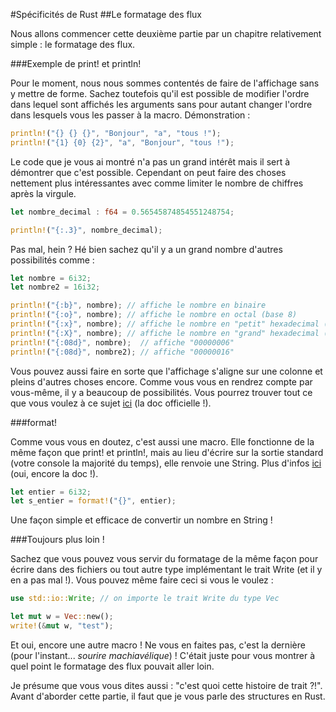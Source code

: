 #Spécificités de Rust
##Le formatage des flux

Nous allons commencer cette deuxième partie par un chapitre relativement simple : le formatage des flux.

###Exemple de print! et println!

Pour le moment, nous nous sommes contentés de faire de l'affichage sans y mettre de forme. Sachez toutefois qu'il est possible de modifier l'ordre dans lequel sont affichés les arguments sans pour autant changer l'ordre dans lesquels vous les passer à la macro. Démonstration :

```Rust
println!("{} {} {}", "Bonjour", "a", "tous !");
println!("{1} {0} {2}", "a", "Bonjour", "tous !");
```

Le code que je vous ai montré n'a pas un grand intérêt mais il sert à démontrer que c'est possible. Cependant on peut faire des choses nettement plus intéressantes avec comme limiter le nombre de chiffres après la virgule.

```Rust
let nombre_decimal : f64 = 0.56545874854551248754;

println!("{:.3}", nombre_decimal);
```

Pas mal, hein ? Hé bien sachez qu'il y a un grand nombre d'autres possibilités comme :

```Rust
let nombre = 6i32;
let nombre2 = 16i32;

println!("{:b}", nombre); // affiche le nombre en binaire
println!("{:o}", nombre); // affiche le nombre en octal (base 8)
println!("{:x}", nombre); // affiche le nombre en "petit" hexadecimal (base 16)
println!("{:X}", nombre); // affiche le nombre en "grand" hexadecimal (base 16)
println!("{:08d}", nombre);  // affiche "00000006"
println!("{:08d}", nombre2); // affiche "00000016"
```

Vous pouvez aussi faire en sorte que l'affichage s'aligne sur une colonne et pleins d'autres choses encore. Comme vous vous en rendrez compte par vous-même, il y a beaucoup de possibilités. Vous pourrez trouver tout ce que vous voulez à ce sujet [ici](http://doc.rust-lang.org/std/fmt/index.html) (la doc officielle !).

###format!

Comme vous vous en doutez, c'est aussi une macro. Elle fonctionne de la même façon que print! et println!, mais au lieu d'écrire sur la sortie standard (votre console la majorité du temps), elle renvoie une String. Plus d'infos [ici](http://doc.rust-lang.org/std/macro.format!.html) (oui, encore la doc !).

```Rust
let entier = 6i32;
let s_entier = format!("{}", entier);
```

Une façon simple et efficace de convertir un nombre en String !

###Toujours plus loin !

Sachez que vous pouvez vous servir du formatage de la même façon pour écrire dans des fichiers ou tout autre type implémentant le trait Write (et il y en a pas mal !). Vous pouvez même faire ceci si vous le voulez :

```Rust
use std::io::Write; // on importe le trait Write du type Vec

let mut w = Vec::new();
write!(&mut w, "test");
```

Et oui, encore une autre macro ! Ne vous en faites pas, c'est la dernière (pour l'instant... *sourire machiavélique*) ! C'était juste pour vous montrer à quel point le formatage des flux pouvait aller loin.

Je présume que vous vous dites aussi : "c'est quoi cette histoire de trait ?!". Avant d'aborder cette partie, il faut que je vous parle des structures en Rust.
